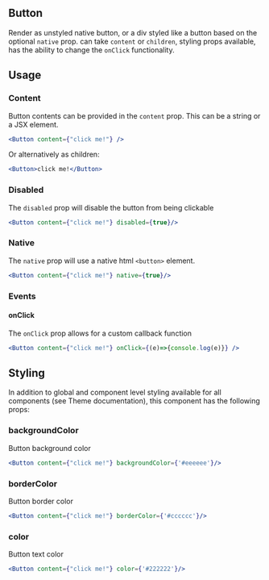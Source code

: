 ## Button

Render as unstyled native button, or a div styled like a button based on the optional `native` prop. can take `content` or `children`, styling props available, has the ability to change the `onClick` functionality. 

## Usage

### Content
Button contents can be provided in the `content` prop. This can be a string or a JSX element.

``` jsx
<Button content={"click me!"} />
```
 
Or alternatively as children:

``` jsx
<Button>click me!</Button>
```

### Disabled
The `disabled` prop will disable the button from being clickable

``` jsx
<Button content={"click me!"} disabled={true}/>
```

### Native
The `native` prop will use a native html `<button>` element.

``` jsx
<Button content={"click me!"} native={true}/>
```

### Events

#### onClick
The `onClick` prop allows for a custom callback function

``` jsx
<Button content={"click me!"} onClick={(e)=>{console.log(e)}} />
```

## Styling
In addition to global and component level styling available for all components (see Theme documentation), this component has the following props:

### backgroundColor
Button background color

```jsx
<Button content={"click me!"} backgroundColor={'#eeeeee'}/>
```

### borderColor
Button border color

```jsx
<Button content={"click me!"} borderColor={'#cccccc'}/>
```
### color
Button text color

```jsx
<Button content={"click me!"} color={'#222222'}/>
```
